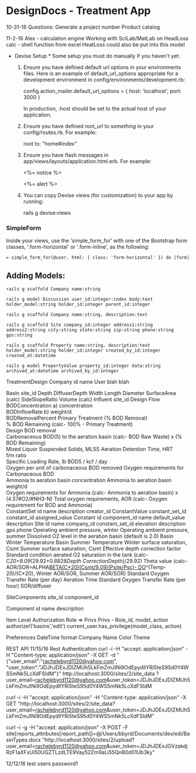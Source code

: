 # DesignDocs - Treatment App
10-31-16 Questions:
  Generate a project number
  Product catalog


11-2-16 Alex - calculation engine
  Working with SciLab/MatLab on HeadLoss calc - shell function from excel
  HeatLoss could also  be put into this model
  
* Devise Setup *
Some setup you must do manually if you haven't yet:

  1. Ensure you have defined default url options in your environments files. Here
     is an example of default_url_options appropriate for a development environment
     in config/environments/development.rb:

       config.action_mailer.default_url_options = { host: 'localhost', port: 3000 }

     In production, :host should be set to the actual host of your application.

  2. Ensure you have defined root_url to *something* in your config/routes.rb.
     For example:

       root to: "home#index"

  3. Ensure you have flash messages in app/views/layouts/application.html.erb.
     For example:

       <p class="notice"><%= notice %></p>
       <p class="alert"><%= alert %></p>

  4. You can copy Devise views (for customization) to your app by running:

       rails g devise:views

### SimpleForm
Inside your views, use the 'simple_form_for' with one of the Bootstrap form
  classes, '.form-horizontal' or '.form-inline', as the following:

    = simple_form_for(@user, html: { class: 'form-horizontal' }) do |form|
		
## Adding Models:
	rails g scaffold Company name:string
	
	rails g model Discussion user_id:integer:index body:text holder_model:string holder_id:integer parent_id:integer
	
	rails g scaffold Company name:string, description:text
	
	rails g scaffold Site company_id:integer address1:string address2:string city:string state:string zip:string phone:string gps:string
	
	rails g scaffold Property name:string, description:text holder_model:string holder_id:integer created_by_id:integer created_at:datetime
	
	rails g model PropertyValue property_id:integer data:string archived_at:datetime archived_by_id:integer
	
TreatmentDesign
Company
	id
	name
User
	blah blah


Basin
	site_id
	Depth
	DiffuserDepth
	Width
	Length
	Diameter
	SurfaceArea (calc)
	SideSlopeRatio
	Volume (calc)
Influent
	site_id
	Design Flow	
	BODConcentration                    a) concentration	
	BODInflowRate                                             b) weight/d	
	BODRemovalPercent				Primary Treatment (% BOD Removal)	
	% BOD Remaining (calc- 100% - Primary Treatment)	
	Design BOD removal	
	Carbonaceous BOD(5) to the aeration basin 	(calc- BOD Raw Waste) x (% BOD Remaining)	          	
	Mixed Liquor Suspended Solids, MLSS	
	Aeration Detention Time, HRT	
	f/m ratio	
	Specific Loading Rate, lb BOD5 / kcf / day	
	Oxygen per unit of carbonaceous BOD removed	
	Oxygen requirements for Carbonaceous BOD	
	Ammonia to aeration basin concentration	
	Ammonia to aeration basin weight/d                    
	Oxygen requirements for Ammonia		(calc- Ammonia to aeration basin) x (4.57#O2/#NH3-N)
	Total oxygen requirements, AOR		(calc- Oxygen requirement for BOD and Ammonia)	          
ConstantSet
	id
	name
	description
	creator_id
ConstantValue
	constant_set_id
	constant_id
	assigned_value
Constant
	id
	component_id
	name
	default_value
	description
Site
	id
	name
	company_id
	constant_set_id
	elevation
	description
	gps
	phone
	Operating ambient pressure, winter
	Operating ambient pressure, summer
	Dissolved O2 level in the aeration basin (default is 2.0)
	Basin Winter Temperature
	Basin Summer Temperature
	Winter surface saturation, Csmt
	Summer surface saturation, Csmt
	Effective depth correction factor
	Standard condition aerated O2 saturation in the tank (calc- C*20=9.09*(29.92+0.8828*Depth Correction*Depth)/29.92)
	Theta value (calc- AOR/SOR=ALPHA[BETA(C*20)(Csmt/9.09)(Psite/Psc)- DO](THETA)^(Temp-20)/(C*20), Winter    AOR/SOR, Summer AOR/SOR)
	Standard Oxygen Transfer Rate (per day)
	Aeration Time
	Standard Oxygen Transfer Rate (per hour)
	SOR/diffuser

SiteComponents
	site_id
	component_id
	
Component
	id
	name
	description

Item Level Authorization
	Role => Privs
		Privs - Role_id, model, action
	authorize!('basins','edit')
		current_user.has_privilege(model_class, action)


Preferences
	DateTime format
	Company Name
	Color Theme
	
REST API
11/15/16 Rest Authentication
curl -i -H "accept: application/json" -H "Content-type: application/json" -X GET -d  "{\"user_email\":\"rachelebyrd1120@yahoo.com\", \"user_token\":\"JDJhJDExJDlZMUh5LkFmZmJINi9OdEpydllYRi5teS95d0Y4WS5mNk5LcXdFSldM\"}" http://localhost:3000/sites/2/site_data
?user_email=rachelebyrd1120@yahoo.com&user_token=JDJhJDExJDlZMUh5LkFmZmJINi9OdEpydllYRi5teS95d0Y4WS5mNk5LcXdFSldM

curl -i -H "accept: application/json" -H "Content-type: application/json" -X GET "http://localhost:3000/sites/2/site_data?user_email=rachelebyrd1120@yahoo.com&user_token=JDJhJDExJDlZMUh5LkFmZmJINi9OdEpydllYRi5teS95d0Y4WS5mNk5LcXdFSldM"


curl -i -g -H "accept: application/json" -X POST -F site[reports_attributes[report_path]]=@/Users/bbyrd/Documents/dev/edi/BasinTypes.docx "http://localhost:3000/sites/2/upload?user_email=rachelebyrd1120@yahoo.com&user_token=JDJhJDExJGVzakdjRzF1aXFxUi50UGZTLzdLTE9Vay52Zm9aLi55QnB0d01Ub3ky"

12/12/16 test users password1